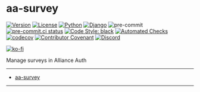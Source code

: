 # aa-survey<a name="aa-survey"></a>

[![Version](https://img.shields.io/pypi/v/aa-survey?label=release "Version")](https://pypi.org/project/aa-survey/)
[![License](https://img.shields.io/badge/license-GPLv3-green "License")](https://pypi.org/project/aa-survey/)
[![Python](https://img.shields.io/pypi/pyversions/aa-survey "Python")](https://pypi.org/project/aa-survey/)
[![Django](https://img.shields.io/pypi/djversions/aa-survey?label=django "Django")](https://pypi.org/project/aa-survey/)
![pre-commit](https://img.shields.io/badge/pre--commit-enabled-brightgreen?logo=pre-commit&logoColor=white)
[![pre-commit.ci status](https://results.pre-commit.ci/badge/github/ppfeufer/aa-survey/master.svg)](https://results.pre-commit.ci/latest/github/ppfeufer/aa-survey/master)
[![Code Style: black](https://img.shields.io/badge/code%20style-black-000000.svg "Code Style: black")](http://black.readthedocs.io/en/latest/)
[![Automated Checks](https://github.com/ppfeufer/aa-survey/actions/workflows/automated-checks.yml/badge.svg "Automated Checks")](https://github.com/ppfeufer/aa-survey/actions/workflows/automated-checks.yml)
[![codecov](https://codecov.io/gh/ppfeufer/aa-survey/branch/master/graph/badge.svg?token=J9PBF0HM8C "codecov")](https://codecov.io/gh/ppfeufer/aa-survey)
[![Contributor Covenant](https://img.shields.io/badge/Contributor%20Covenant-2.1-4baaaa.svg "Contributor Covenant")](https://github.com/ppfeufer/aa-forum/blob/master/CODE_OF_CONDUCT.md)
[![Discord](https://img.shields.io/discord/790364535294132234?label=discord "Discord")](https://discord.gg/zmh52wnfvM)

[![ko-fi](https://ko-fi.com/img/githubbutton_sm.svg)](https://ko-fi.com/N4N8CL1BY)

Manage surveys in Alliance Auth

______________________________________________________________________

<!-- mdformat-toc start --slug=github --maxlevel=6 --minlevel=1 -->

- [aa-survey](#aa-survey)

<!-- mdformat-toc end -->

______________________________________________________________________
